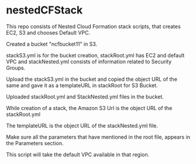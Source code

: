 # nestedCFStack
This repo consists of Nested Cloud Formation stack scripts, that creates EC2, S3 and chooses Default VPC. 

Created a bucket "ncfbucket11" in S3.

stackS3.yml is for the bucket creation, stackRoot.yml has EC2 and default VPC and stackNested.yml consists of information related to Security Groups.

Upload the stackS3.yml in the bucket and copied the object URL of the same and gave it as a templateURL in stackRoot for S3 Bucket.

Uploaded stackRoot.yml and StackNested.yml files in the bucket.

While creation of a stack, the Amazon S3 Url is the object URL of the stackRoot.yml

The templateURL is the object URL of the stackNested.yml file.

Make sure all the parameters that have mentioned in the root file, appears in the Parameters section.

This script will take the default VPC available in that region.


